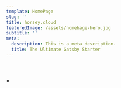 ```yaml
---
template: HomePage
slug: ''
title: horsey.cloud
featuredImage: /assets/homebage-hero.jpg
subtitle: ''
meta:
  description: This is a meta description.
  title: The Ultimate Gatsby Starter
---
```


# .
##
